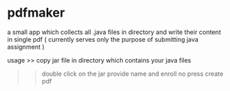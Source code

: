 pdfmaker
========

a small app which collects all .java files in directory and write their content in single pdf ( currently serves only the purpose of submitting java assignment )

usage >> copy jar file in directory which contains your java files
>> double click on the jar 
>> provide name and enroll no 
>> press create pdf 

